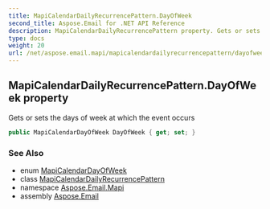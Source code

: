 ```yaml
---
title: MapiCalendarDailyRecurrencePattern.DayOfWeek
second_title: Aspose.Email for .NET API Reference
description: MapiCalendarDailyRecurrencePattern property. Gets or sets the days of week at which the event occurs
type: docs
weight: 20
url: /net/aspose.email.mapi/mapicalendardailyrecurrencepattern/dayofweek/
---
```

## MapiCalendarDailyRecurrencePattern.DayOfWeek property

Gets or sets the days of week at which the event occurs

```csharp
public MapiCalendarDayOfWeek DayOfWeek { get; set; }
```

### See Also

* enum [MapiCalendarDayOfWeek](../../mapicalendardayofweek/)
* class [MapiCalendarDailyRecurrencePattern](../)
* namespace [Aspose.Email.Mapi](../../mapicalendardailyrecurrencepattern/)
* assembly [Aspose.Email](../../../)


